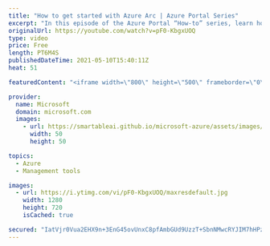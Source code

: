 ```yaml
---
title: "How to get started with Azure Arc | Azure Portal Series"
excerpt: "In this episode of the Azure Portal “How-to” series, learn how to get started with Azure Arc offerings in the Microsoft Azure portal. You will learn what Azure Arc is and how to easily add, view, and manage your hybrid, edge, or multi-cloud resources from Azure.     Try out these features in the Azure"
originalUrl: https://youtube.com/watch?v=pF0-KbgxUOQ
type: video
price: Free
length: PT6M4S
publishedDateTime: 2021-05-10T15:40:11Z
heat: 51

featuredContent: "<iframe width=\"800\" height=\"500\" frameborder=\"0\" src=\"https://www.youtube.com/embed/pF0-KbgxUOQ\" allow=\"accelerometer; autoplay; encrypted-media; gyroscope; picture-in-picture\" allowfullscreen></iframe>"

provider:
  name: Microsoft
  domain: microsoft.com
  images:
    - url: https://smartableai.github.io/microsoft-azure/assets/images/organizations/microsoft.com-50x50.jpg
      width: 50
      height: 50

topics:
  - Azure
  - Management tools

images:
  - url: https://i.ytimg.com/vi/pF0-KbgxUOQ/maxresdefault.jpg
    width: 1280
    height: 720
    isCached: true

secured: "IatVjr0Vua2EHX9n+3EnG45ovUnxC8pfAmbGUd9UzzT+SbnNMwcRYJIM7hHPzsONg/6ebSH0wfqqrAVr+3zuWCfUF3QBD7BvchoBct4d+t+BVMQ2j86iR9JnZZeA8gMCTb2Q3PdkcSM6YawHGvIkLyp/Ajq1vaX6rCGliCy4kYq8Q/T1uR9YsyPHA+6hQXC9x2TpclVv9hCf3/98DxJzdiQCos/H5D/5x+rrooPnI0iRPXR0Fflu/pxft+B617hHy0TfNUGwzxfpyfy1qwZuTC8qZL2H1ULVfiiVIg5C4Elafi2VQyq6wq18HlXMqq/dozxCLtXrjx+T0DIe6ndXU8z40hOvgtTAWXdn7RHri8f8mZ3kX35YFgg8gUOyzv0IIz3KndJd+MzLePiV46VTIoMiDVhZnNMTLAYBlr6ban8=;hIgkuSXmVHdZ3OKnTsAuqA=="
---
```


